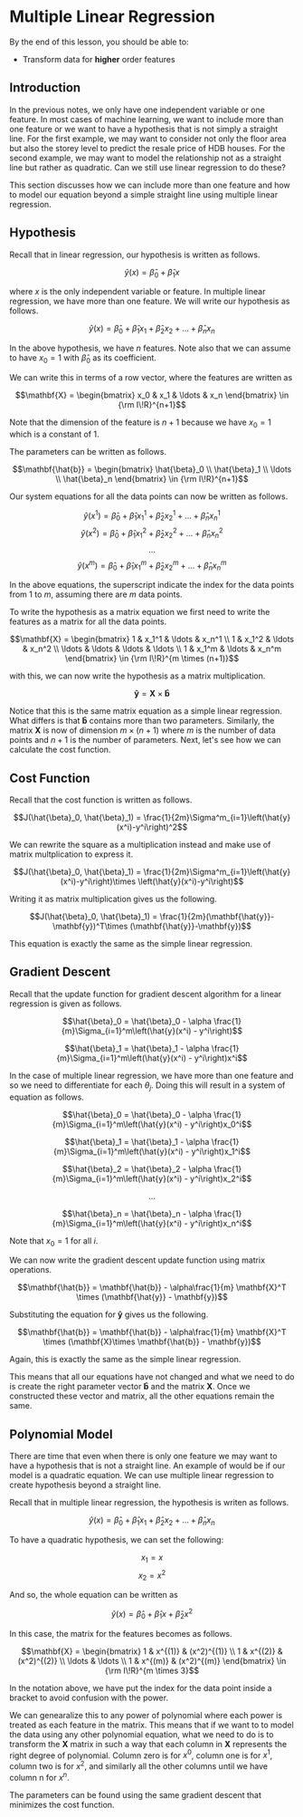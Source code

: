 # Multiple Linear Regression

By the end of this lesson, you should be able to:
- Transform data for **higher** order features

## Introduction

In the previous notes, we only have one independent variable or one feature. In most cases of machine learning, we want to include more than one feature or we want to have a hypothesis that is not simply a straight line. For the first example, we may want to consider not only the floor area but also the storey level to predict the resale price of HDB houses. For the second example, we may want to model the relationship not as a straight line but rather as quadratic. Can we still use linear regression to do these?

This section discusses how we can include more than one feature and how to model our equation beyond a simple straight line using multiple linear regression.

## Hypothesis

Recall that in linear regression, our hypothesis is written as follows.

$$\hat{y}(x) = \hat{\beta}_0 + \hat{\beta}_1 x$$

where $x$ is the only independent variable or feature. In multiple linear regression, we have more than one feature. We will write our hypothesis as follows.

$$\hat{y}(x) = \hat{\beta}_0 + \hat{\beta}_1 x_1 + \hat{\beta}_2 x_2 + \ldots + \hat{\beta}_n x_n$$

In the above hypothesis, we have $n$ features. Note also that we can assume to have $x_0 = 1$ with $\hat{\beta}_0$ as its coefficient.

We can write this in terms of a row vector, where the features are written as

$$\mathbf{X} = \begin{bmatrix}
x_0 & x_1 & \ldots & x_n
\end{bmatrix} \in {\rm I\!R}^{n+1}$$

Note that the dimension of the feature is $n+1$ because we have $x_0 = 1$ which is a constant of 1. 

The parameters can be written as follows.

$$\mathbf{\hat{b}} = \begin{bmatrix}
\hat{\beta}_0 \\
\hat{\beta}_1 \\
\ldots \\
\hat{\beta}_n
\end{bmatrix} \in {\rm I\!R}^{n+1}$$

Our system equations for all the data points can now be written as follows.

$$\hat{y}(x^1) = \hat{\beta}_0 + \hat{\beta}_1 x_1^1 + \hat{\beta}_2 x_2^1 + \ldots + \hat{\beta}_n x_n^1$$
$$\hat{y}(x^2) = \hat{\beta}_0 + \hat{\beta}_1 x_1^2 + \hat{\beta}_2 x_2^2 + \ldots + \hat{\beta}_n x_n^2$$
$$\ldots$$
$$\hat{y}(x^m) = \hat{\beta}_0 + \hat{\beta}_1 x_1^m + \hat{\beta}_2 x_2^m + \ldots + \hat{\beta}_n x_n^m$$

In the above equations, the superscript indicate the index for the data points from 1 to $m$, assuming there are $m$ data points.

To write the hypothesis as a matrix equation we first need to write the features as a matrix for all the data points.

$$\mathbf{X} = \begin{bmatrix}
1 & x_1^1 & \ldots & x_n^1 \\
1 & x_1^2 & \ldots & x_n^2 \\
\ldots & \ldots & \ldots & \ldots \\
1 & x_1^m & \ldots & x_n^m
\end{bmatrix} \in {\rm I\!R}^{m \times (n+1)}$$

with this, we can now write the hypothesis as a matrix multiplication.

$$\mathbf{\hat{y}} = \mathbf{X} \times \mathbf{\hat{b}}$$

Notice that this is the same matrix equation as a simple linear regression. What differs is that $\mathbf{\hat{b}}$ contains more than two parameters. Similarly, the matrix $\mathbf{X}$ is now of dimension $m\times(n+1)$ where $m$ is the number of data points and $n+1$ is the number of parameters. Next, let's see how we can calculate the cost function.

## Cost Function

Recall that the cost function is written as follows.

$$J(\hat{\beta}_0, \hat{\beta}_1) = \frac{1}{2m}\Sigma^m_{i=1}\left(\hat{y}(x^i)-y^i\right)^2$$

We can rewrite the square as a multiplication instead and make use of matrix multplication to express it.

$$J(\hat{\beta}_0, \hat{\beta}_1) = \frac{1}{2m}\Sigma^m_{i=1}\left(\hat{y}(x^i)-y^i\right)\times \left(\hat{y}(x^i)-y^i\right)$$

Writing it as matrix multiplication gives us the following.

$$J(\hat{\beta}_0, \hat{\beta}_1) = \frac{1}{2m}(\mathbf{\hat{y}}-\mathbf{y})^T\times (\mathbf{\hat{y}}-\mathbf{y})$$

This equation is exactly the same as the simple linear regression. 

## Gradient Descent

Recall that the update function for gradient descent algorithm for a linear regression is given as follows.

$$\hat{\beta}_0 = \hat{\beta}_0 - \alpha \frac{1}{m}\Sigma_{i=1}^m\left(\hat{y}(x^i) - y^i\right)$$

$$\hat{\beta}_1 = \hat{\beta}_1 - \alpha \frac{1}{m}\Sigma_{i=1}^m\left(\hat{y}(x^i) - y^i\right)x^i$$

In the case of multiple linear regression, we have more than one feature and so we need to differentiate for each $\theta_j$. Doing this will result in a system of equation as follows.

$$\hat{\beta}_0 = \hat{\beta}_0 - \alpha \frac{1}{m}\Sigma_{i=1}^m\left(\hat{y}(x^i) - y^i\right)x_0^i$$

$$\hat{\beta}_1 = \hat{\beta}_1 - \alpha \frac{1}{m}\Sigma_{i=1}^m\left(\hat{y}(x^i) - y^i\right)x_1^i$$

$$\hat{\beta}_2 = \hat{\beta}_2 - \alpha \frac{1}{m}\Sigma_{i=1}^m\left(\hat{y}(x^i) - y^i\right)x_2^i$$

$$\ldots$$

$$\hat{\beta}_n = \hat{\beta}_n - \alpha \frac{1}{m}\Sigma_{i=1}^m\left(\hat{y}(x^i) - y^i\right)x_n^i$$

Note that $x_0 = 1$ for all $i$.

We can now write the gradient descent update function using matrix operations.

$$\mathbf{\hat{b}} = \mathbf{\hat{b}} - \alpha\frac{1}{m} \mathbf{X}^T \times (\mathbf{\hat{y}} - \mathbf{y})$$

Substituting the equation for $\mathbf{\hat{y}}$ gives us the following.

$$\mathbf{\hat{b}} = \mathbf{\hat{b}} - \alpha\frac{1}{m} \mathbf{X}^T \times (\mathbf{X}\times \mathbf{\hat{b}} - \mathbf{y})$$

Again, this is exactly the same as the simple linear regression. 

This means that all our equations have not changed and what we need to do is create the right parameter vector $\mathbf{\hat{b}}$ and the matrix $\mathbf{X}$. Once we constructed these vector and matrix, all the other equations remain the same. 

## Polynomial Model

There are time that even when there is only one feature we may want to have a hypothesis that is not a straight line. An example of would be if our model is a quadratic equation. We can use multiple linear regression to create hypothesis beyond a straight line. 

Recall that in multiple linear regression, the hypothesis is writen as follows.

$$\hat{y}(x) = \hat{\beta}_0 + \hat{\beta}_1 x_1 + \hat{\beta}_2 x_2 + \ldots + \hat{\beta}_n x_n$$

To have a quadratic hypothesis, we can set the following:

$$x_1 = x$$
$$x_2 = x^2$$

And so, the whole equation can be written as

$$\hat{y}(x) = \hat{\beta}_0 + \hat{\beta}_1 x + \hat{\beta}_2 x^2 $$

In this case, the matrix for the features becomes as follows.


$$\mathbf{X} = \begin{bmatrix}
1 & x^{(1)} & (x^2)^{(1)} \\
1 & x^{(2)} & (x^2)^{(2)} \\
\ldots & \ldots  \\
1 & x^{(m)} & (x^2)^{(m)}
\end{bmatrix} \in {\rm I\!R}^{m \times 3}$$

In the notation above, we have put the index for the data point inside a bracket to avoid confusion with the power.

We can genearalize this to any power of polynomial where each power is treated as each feature in the matrix. This means that if we want to to model the data using any other polynomial equation, what we need to do is to transform the $\mathbf{X}$ matrix in such a way that each column in $\mathbf{X}$ represents the right degree of polynomial. Column zero is for $x^0$, column one is for $x^1$, column two is for $x^2$, and similarly all the other columns until we have column n for $x^n$.

The parameters can be found using the same gradient descent that minimizes the cost function.
